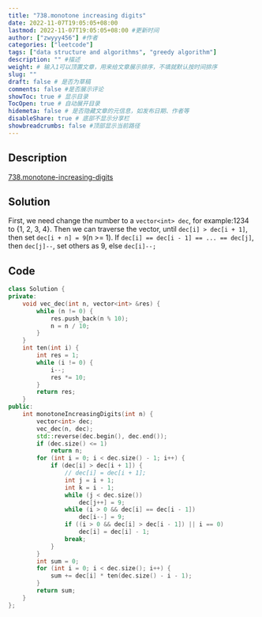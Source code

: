 ```yaml
---
title: "738.monotone increasing digits"
date: 2022-11-07T19:05:05+08:00
lastmod: 2022-11-07T19:05:05+08:00 #更新时间
author: ["zwyyy456"] #作者
categories: ["leetcode"]
tags: ["data structure and algorithms", "greedy algorithm"]
description: "" #描述
weight: # 输入1可以顶置文章，用来给文章展示排序，不填就默认按时间排序
slug: ""
draft: false # 是否为草稿
comments: false #是否展示评论
showToc: true # 显示目录
TocOpen: true # 自动展开目录
hidemeta: false # 是否隐藏文章的元信息，如发布日期、作者等
disableShare: true # 底部不显示分享栏
showbreadcrumbs: false #顶部显示当前路径
---
```

## Description
[738.monotone-increasing-digits](https://leetcode.com/problems/monotone-increasing-digits/)

## Solution
First, we need change the number to a `vector<int> dec`, for example:1234 to {1, 2, 3, 4}. Then we can traverse the vector, until `dec[i] > dec[i + 1]`, then set `dec[i + n] = 9`(n >= 1). If `dec[i] == dec[i - 1] == ... == dec[j]`, then `dec[j]--`, set others as 9,
else `dec[i]--;`

## Code
```cpp
class Solution {
private:
    void vec_dec(int n, vector<int> &res) {
        while (n != 0) {
            res.push_back(n % 10);
            n = n / 10;
        }
    }
    int ten(int i) {
        int res = 1;
        while (i != 0) {
            i--;
            res *= 10;
        }
        return res;  
    }
public:
    int monotoneIncreasingDigits(int n) {
        vector<int> dec;
        vec_dec(n, dec);
        std::reverse(dec.begin(), dec.end());
        if (dec.size() <= 1)
            return n;
        for (int i = 0; i < dec.size() - 1; i++) {
            if (dec[i] > dec[i + 1]) {
                // dec[i] = dec[i + 1];
                int j = i + 1;
                int k = i - 1;
                while (j < dec.size())
                    dec[j++] = 9;
                while (i > 0 && dec[i] == dec[i - 1])
                    dec[i--] = 9;
                if ((i > 0 && dec[i] > dec[i - 1]) || i == 0)
                    dec[i] = dec[i] - 1;
                break;
            }      
        }
        int sum = 0;
        for (int i = 0; i < dec.size(); i++) {
            sum += dec[i] * ten(dec.size() - i - 1);
        }
        return sum;
    }
};
```
